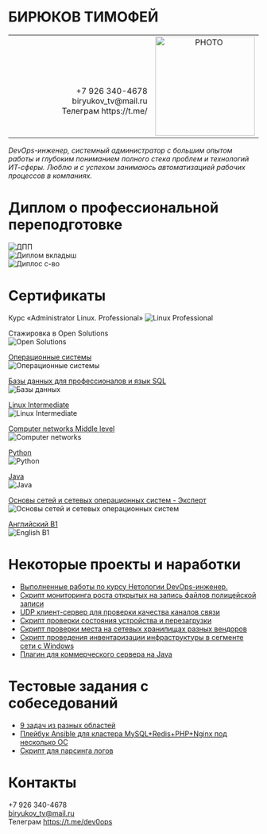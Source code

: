 # БИРЮКОВ ТИМОФЕЙ   
<table border="0">
  <tr>
    <td  width="700" align="right">
      <br><br><br>
+7 926 340-4678<br>   
biryukov_tv@mail.ru<br>    
Телеграм https://t.me/<br>    
    </td>
    <td width="200"  align="center">
<img src="doc/photo.jpeg" alt="PHOTO" allign="right" height="200"/>
    </td>
  </tr>
<table>

*DevOps-инженер, системный администратор с большим опытом работы и глубоким пониманием полного стека проблем и технологий ИТ-сферы. Люблю и с успехом занимаюсь автоматизацией рабочих процессов в компаниях.*
 
# Диплом о профессиональной переподготовке    
![ДПП](doc/diplom.jpg)    
![Диплом вкладыш](doc/diplom_vkladish.jpg)    
![Диплос с-во](doc/devops.png)    
  
# Сертификаты    
Курс «Administrator Linux. Professional»
![Linux Professional](doc/linux_pro.png)

Стажировка в Open Solutions    
![Open Solutions](doc/OpenSolutions.jpg)

[Операционные системы](https://gb.ru/certificates/1038904.en)    
![Операционные системы](doc/OS.PNG)    

[Базы данных для профессионалов и язык SQL](https://gb.ru/certificates/561250.en)   
![Базы данных](doc/databases.png)    

[Linux Intermediate](https://gb.ru/certificates/1042547.en)   
![Linux Intermediate](doc/linux.png)    

[Computer networks Middle level](https://gb.ru/certificates/548850.en)   
![Computer networks](doc/networks.png)    

[Python](https://gb.ru/certificates/1041485.en)   
![Python](doc/python.png)    

[Java](https://gb.ru/certificates/548878.en)   
![Java](doc/java.png)    

[Основы сетей и сетевых операционных систем - Эксперт](http://www.specialist.ru/testrun/result/2912063)   
![Основы сетей и сетевых операционных систем](doc/net-test.png)    

[Английский B1](https://gb.ru/certificates/1041073.en)   
![English B1](doc/english.png)    

# Некоторые проекты и наработки
- [Выполненные работы по курсу Нетологии DevOps-инженер.](https://github.com/Dok-dev/devops-netology)    
- [Скрипт мониторинга роста открытых на запись файлов полицейской записи](https://github.com/Dok-dev/CamsChecker)    
- [UDP клиент-сервер для проверки качества каналов связи](https://github.com/Dok-dev/UDP-client-server)    
- [Скрипт проверки состояния устройства и перезагрузки](https://github.com/Dok-dev/TelnetRobot)    
- [Скрипт проверки места на сетевых хранилищах разных вендоров](https://github.com/Dok-dev/Scripting/tree/main/Python/storage-report)
- [Скрипт проведения инвентаризации инфраструктуры в сегменте сети с Windows](https://github.com/Dok-dev/Scripting/tree/main/PowerShell%26WMI/Inventorysation)
- [Плагин для коммерческого сервера на Java](https://github.com/Dok-dev/Regenerator)    
  
# Тестовые задания с собеседований    
- [9 задач из разных областей](https://github.com/Dok-dev/mts)    
- [Плейбук Ansible для кластера MySQL+Redis+PHP+Nginx под несколько ОС](https://github.com/Dok-dev/ocrv)    
- [Скрипт для парсинга логов](https://github.com/Dok-dev/per_minute_parcer) 

# Контакты
 +7 926 340-4678   
biryukov_tv@mail.ru    
Телеграм https://t.me/dev0ops    
